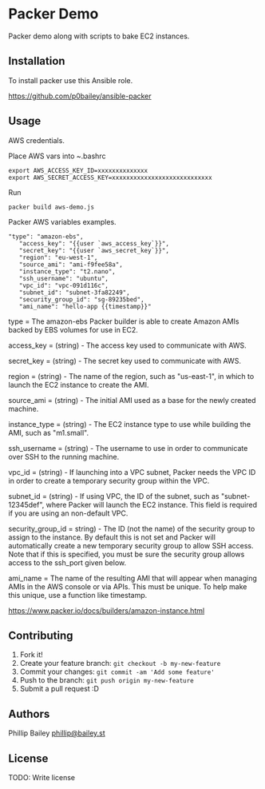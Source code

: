 # Packer Demo

Packer demo along with scripts to bake EC2 instances.

## Installation

To install packer use this Ansible role.

https://github.com/p0bailey/ansible-packer

## Usage

AWS credentials.

Place AWS vars into ~.bashrc

```
export AWS_ACCESS_KEY_ID=xxxxxxxxxxxxxx
export AWS_SECRET_ACCESS_KEY=xxxxxxxxxxxxxxxxxxxxxxxxxxxx
```

Run

```
packer build aws-demo.js
```

Packer AWS variables examples.


```
"type": "amazon-ebs",
   "access_key": "{{user `aws_access_key`}}",
   "secret_key": "{{user `aws_secret_key`}}",
   "region": "eu-west-1",
   "source_ami": "ami-f9fee58a",
   "instance_type": "t2.nano",
   "ssh_username": "ubuntu",
   "vpc_id": "vpc-091d116c",
   "subnet_id": "subnet-3fa82249",
   "security_group_id": "sg-89235bed",
   "ami_name": "hello-app {{timestamp}}"
```

type = The amazon-ebs Packer builder is able to create Amazon AMIs backed by
EBS volumes for use in EC2.

access_key = (string) - The access key used to communicate with AWS.

secret_key = (string) - The secret key used to communicate with AWS.

region = (string) - The name of the region, such as "us-east-1", in which
to launch the EC2 instance to create the AMI.

source_ami = (string) - The initial AMI used as a base for the newly created
machine.

instance_type = (string) - The EC2 instance type to use while building the AMI,
such as "m1.small".

ssh_username = (string) - The username to use in order to communicate over SSH
to the running machine.

vpc_id = (string) - If launching into a VPC subnet, Packer needs the VPC ID in
order to create a temporary security group within the VPC.

subnet_id = (string) - If using VPC, the ID of the subnet, such as "subnet-12345def",
where Packer will launch the EC2 instance. This field is required if you are using
an non-default VPC.

security_group_id = string) - The ID (not the name) of the security group to assign
to the instance. By default this is not set and Packer will automatically create a
new temporary security group to allow SSH access. Note that if this is specified,
you must be sure the security group allows access to the ssh_port given below.

ami_name =  The name of the resulting AMI that will appear when managing AMIs in
the AWS console or via APIs. This must be unique. To help make this unique, use
a function like timestamp.


https://www.packer.io/docs/builders/amazon-instance.html


## Contributing

1. Fork it!
2. Create your feature branch: `git checkout -b my-new-feature`
3. Commit your changes: `git commit -am 'Add some feature'`
4. Push to the branch: `git push origin my-new-feature`
5. Submit a pull request :D



## Authors

Phillip Bailey <phillip@bailey.st>

## License

TODO: Write license
